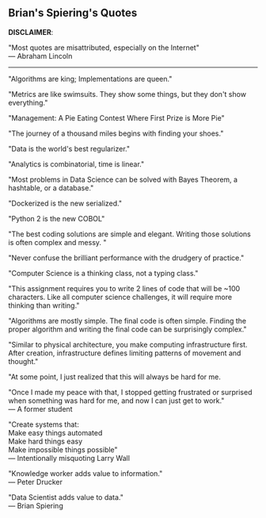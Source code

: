 Brian's Spiering's Quotes
-------

__DISCLAIMER__: 

"Most quotes are misattributed, especially on the Internet"  
— Abraham Lincoln

------

"Algorithms are king; Implementations are queen."

"Metrics are like swimsuits. They show some things, but they don't show everything."

"Management: A Pie Eating Contest Where First Prize is More Pie"

"The journey of a thousand miles begins with finding your shoes."

"Data is the world's best regularizer."

"Analytics is combinatorial, time is linear."

"Most problems in Data Science can be solved with Bayes Theorem, a hashtable, or a database."

"Dockerized is the new serialized."

"Python 2 is the new COBOL"

"The best coding solutions are simple and elegant. Writing those solutions is often complex and messy. "

"Never confuse the brilliant performance with the drudgery of practice."

"Computer Science is a thinking class, not a typing class."

"This assignment requires you to write 2 lines of code that will be ~100 characters. Like all computer science challenges, it will require more thinking than writing."

"Algorithms are mostly simple.
The final code is often simple.
Finding the proper algorithm and writing the final code can be surprisingly complex."

"Similar to physical architecture, you make computing infrastructure first. After creation, infrastructure defines limiting patterns of movement and thought."

"At some point, I just realized that this will always be hard for me. 

"Once I made my peace with that, I stopped getting frustrated or surprised when something was hard for me, and now I can just get to work."  
— A former student

"Create systems that:     
Make easy things automated   
Make hard things easy    
Make impossible things possible"    
— Intentionally misquoting Larry Wall

"Knowledge worker adds value to information."   
— Peter Drucker

"Data Scientist adds value to data."   
— Brian Spiering
